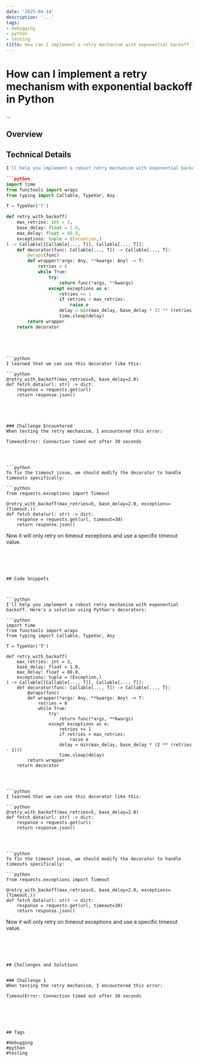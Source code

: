 ```yaml
---
date: '2025-04-14'
description: '...'
tags:
- debugging
- python
- testing
title: How can I implement a retry mechanism with exponential backoff in Python
---
```


# How can I implement a retry mechanism with exponential backoff in Python

...

## Overview



## Technical Details





```python
I'll help you implement a robust retry mechanism with exponential backoff. Here's a solution using Python's decorators:

```python
import time
from functools import wraps
from typing import Callable, TypeVar, Any

T = TypeVar('T')

def retry_with_backoff(
    max_retries: int = 3,
    base_delay: float = 1.0,
    max_delay: float = 60.0,
    exceptions: tuple = (Exception,)
) -> Callable[[Callable[..., T]], Callable[..., T]]:
    def decorator(func: Callable[..., T]) -> Callable[..., T]:
        @wraps(func)
        def wrapper(*args: Any, **kwargs: Any) -> T:
            retries = 0
            while True:
                try:
                    return func(*args, **kwargs)
                except exceptions as e:
                    retries += 1
                    if retries > max_retries:
                        raise e
                    delay = min(max_delay, base_delay * (2 ** (retries - 1)))
                    time.sleep(delay)
        return wrapper
    return decorator
```
```




```python
I learned that we can use this decorator like this:

```python
@retry_with_backoff(max_retries=5, base_delay=2.0)
def fetch_data(url: str) -> dict:
    response = requests.get(url)
    return response.json()
```
```




### Challenge Encountered
When testing the retry mechanism, I encountered this error:

TimeoutError: Connection timed out after 30 seconds




```python
To fix the timeout issue, we should modify the decorator to handle timeouts specifically:

```python
from requests.exceptions import Timeout

@retry_with_backoff(max_retries=5, base_delay=2.0, exceptions=(Timeout,))
def fetch_data(url: str) -> dict:
    response = requests.get(url, timeout=30)
    return response.json()
```

Now it will only retry on timeout exceptions and use a specific timeout value.
```





## Code Snippets



```python
I'll help you implement a robust retry mechanism with exponential backoff. Here's a solution using Python's decorators:

```python
import time
from functools import wraps
from typing import Callable, TypeVar, Any

T = TypeVar('T')

def retry_with_backoff(
    max_retries: int = 3,
    base_delay: float = 1.0,
    max_delay: float = 60.0,
    exceptions: tuple = (Exception,)
) -> Callable[[Callable[..., T]], Callable[..., T]]:
    def decorator(func: Callable[..., T]) -> Callable[..., T]:
        @wraps(func)
        def wrapper(*args: Any, **kwargs: Any) -> T:
            retries = 0
            while True:
                try:
                    return func(*args, **kwargs)
                except exceptions as e:
                    retries += 1
                    if retries > max_retries:
                        raise e
                    delay = min(max_delay, base_delay * (2 ** (retries - 1)))
                    time.sleep(delay)
        return wrapper
    return decorator
```
```



```python
I learned that we can use this decorator like this:

```python
@retry_with_backoff(max_retries=5, base_delay=2.0)
def fetch_data(url: str) -> dict:
    response = requests.get(url)
    return response.json()
```
```



```python
To fix the timeout issue, we should modify the decorator to handle timeouts specifically:

```python
from requests.exceptions import Timeout

@retry_with_backoff(max_retries=5, base_delay=2.0, exceptions=(Timeout,))
def fetch_data(url: str) -> dict:
    response = requests.get(url, timeout=30)
    return response.json()
```

Now it will only retry on timeout exceptions and use a specific timeout value.
```





## Challenges and Solutions


### Challenge 1
When testing the retry mechanism, I encountered this error:

TimeoutError: Connection timed out after 30 seconds






## Tags

#debugging 
#python 
#testing